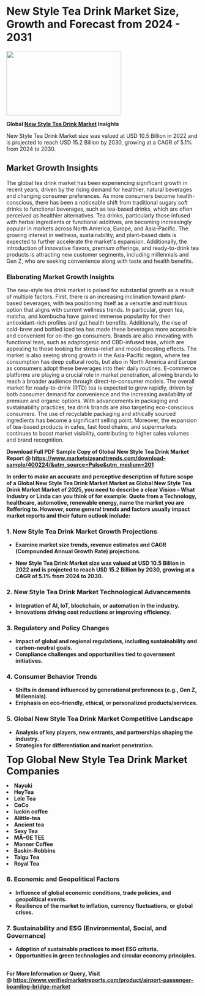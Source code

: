 <H1>New Style Tea Drink Market Size, Growth and Forecast from 2024 - 2031</H1><img class="aligncenter size-medium wp-image-584254" src="https://thirdeyenews.in/wp-content/uploads/2024/09/Global-Market-Research-300x168.jpeg" alt="" width="300" height="168" /><p><strong>Global&nbsp;<a href="https://www.marketsizeandtrends.com/download-sample/400224/&amp;utm_source=Pulse&amp;utm_medium=201">New Style Tea Drink Market</a> Insights</strong></p><p>New Style Tea Drink Market size was valued at USD 10.5 Billion in 2022 and is projected to reach USD 15.2 Billion by 2030, growing at a CAGR of 5.1% from 2024 to 2030.</p><p><h2>Market Growth Insights</h2> The global tea drink market has been experiencing significant growth in recent years, driven by the rising demand for healthier, natural beverages and changing consumer preferences. As more consumers become health-conscious, there has been a noticeable shift from traditional sugary soft drinks to functional beverages, such as tea-based drinks, which are often perceived as healthier alternatives. Tea drinks, particularly those infused with herbal ingredients or functional additives, are becoming increasingly popular in markets across North America, Europe, and Asia-Pacific. The growing interest in wellness, sustainability, and plant-based diets is expected to further accelerate the market's expansion. Additionally, the introduction of innovative flavors, premium offerings, and ready-to-drink tea products is attracting new customer segments, including millennials and Gen Z, who are seeking convenience along with taste and health benefits. <p><strong></strong></p> <h3>Elaborating Market Growth Insights</h3> The new-style tea drink market is poised for substantial growth as a result of multiple factors. First, there is an increasing inclination toward plant-based beverages, with tea positioning itself as a versatile and nutritious option that aligns with current wellness trends. In particular, green tea, matcha, and kombucha have gained immense popularity for their antioxidant-rich profiles and gut health benefits. Additionally, the rise of cold-brew and bottled iced tea has made these beverages more accessible and convenient for on-the-go consumers. Brands are also innovating with functional teas, such as adaptogenic and CBD-infused teas, which are appealing to those looking for stress-relief and mood-boosting effects. The market is also seeing strong growth in the Asia-Pacific region, where tea consumption has deep cultural roots, but also in North America and Europe as consumers adopt these beverages into their daily routines. E-commerce platforms are playing a crucial role in market penetration, allowing brands to reach a broader audience through direct-to-consumer models. The overall market for ready-to-drink (RTD) tea is expected to grow rapidly, driven by both consumer demand for convenience and the increasing availability of premium and organic options. With advancements in packaging and sustainability practices, tea drink brands are also targeting eco-conscious consumers. The use of recyclable packaging and ethically sourced ingredients has become a significant selling point. Moreover, the expansion of tea-based products in cafes, fast food chains, and supermarkets continues to boost market visibility, contributing to higher sales volumes and brand recognition. <p><strong></p><p><span class=""><strong>Download Full PDF Sample Copy of Global New Style Tea Drink Market Report</strong> @ <a href="https://www.marketsizeandtrends.com/download-sample/400224/&amp;utm_source=Pulse&amp;utm_medium=201" target="_blank">https://www.marketsizeandtrends.com/download-sample/400224/&amp;utm_source=Pulse&amp;utm_medium=201</a></span></p><p>In order to make an accurate and perceptive description of future scope of a Global&nbsp;New Style Tea Drink Market Market as Global&nbsp;New Style Tea Drink Market Market of 2025, you need to describe a clear Vision &ndash; What Industry or Linda can you think of for example: Quote from a Technology, healthcare, automotive, renewable energy, name the market you are Reffering to. However, some general trends and factors usually impact market reports and their future outlook include:</p><h3>1.&nbsp;<strong>New Style Tea Drink Market Growth Projections</strong></h3><ul><li>Examine market size trends, revenue estimates and CAGR (Compounded Annual Growth Rate) projections.</li><li><p>New Style Tea Drink Market size was valued at USD 10.5 Billion in 2022 and is projected to reach USD 15.2 Billion by 2030, growing at a CAGR of 5.1% from 2024 to 2030.</p></li></ul><h3>2.&nbsp;<strong>New Style Tea Drink Market Technological Advancements</strong></h3><ul><li>Integration of AI, IoT, blockchain, or automation in the industry.</li><li>Innovations driving cost reductions or improving efficiency.</li></ul><h3>3.&nbsp;<strong>Regulatory and Policy Changes</strong></h3><ul><li>Impact of global and regional regulations, including sustainability and carbon-neutral goals.</li><li>Compliance challenges and opportunities tied to government initiatives.</li></ul><h3>4.&nbsp;<strong>Consumer Behavior Trends</strong></h3><ul><li>Shifts in demand influenced by generational preferences (e.g., Gen Z, Millennials).</li><li>Emphasis on eco-friendly, ethical, or personalized products/services.</li></ul><h3>5.&nbsp;<strong>Global New Style Tea Drink Market Competitive Landscape</strong></h3><ul><li>Analysis of key players, new entrants, and partnerships shaping the industry.</li><li>Strategies for differentiation and market penetration.</li></ul><p data-pm-slice="1 1 []"><span style="color: inherit; font-family: inherit; font-size: 25px;">Top Global New Style Tea Drink Market Companies</span></p><div class="" data-test-id=""><p><li>Nayuki</li><li> HeyTea</li><li> Lele Tea</li><li> CoCo</li><li> luckin coffee</li><li> Alittle-tea</li><li> Ancient tea</li><li> Sexy Tea</li><li> MÃ–GE TEE</li><li> Manner Coffee</li><li> Baskin-Robbins</li><li> Taigu Tea</li><li> Royal Tea</li></p></div><h3>6.&nbsp;<strong>Economic and Geopolitical Factors</strong></h3><ul><li>Influence of global economic conditions, trade policies, and geopolitical events.</li><li>Resilience of the market to inflation, currency fluctuations, or global crises.</li></ul><h3>7.&nbsp;<strong>Sustainability and ESG (Environmental, Social, and Governance)</strong></h3><ul><li>Adoption of sustainable practices to meet ESG criteria.</li><li>Opportunities in green technologies and circular economy principles.</li></ul><h2><strong style="font-size: 14px;">For More Information or Query, Visit @&nbsp;</strong><a style="background-color: #ffffff; font-size: 14px;" href="https://www.marketsizeandtrends.com/report/new-style-tea-drink-market/" target="_blank">https://www.verifiedmarketreports.com/product/airport-passenger-boarding-bridge-market</a></h2>
